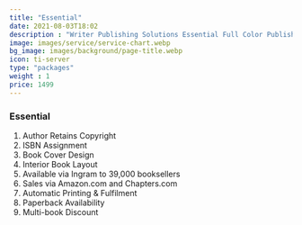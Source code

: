 ```yaml
---
title: "Essential"
date: 2021-08-03T18:02
description : "Writer Publishing Solutions Essential Full Color Publishing Package"
image: images/service/service-chart.webp
bg_image: images/background/page-title.webp
icon: ti-server
type: "packages"
weight : 1
price: 1499
---
```


### Essential

1. Author Retains Copyright
2. ISBN Assignment
3. Book Cover Design
4. Interior Book Layout
5. Available via Ingram to 39,000 booksellers
6. Sales via Amazon.com and Chapters.com
7. Automatic Printing & Fulfilment
8. Paperback Availability
9. Multi-book Discount